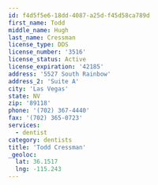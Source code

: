 ```yaml
---
id: f4d5f5e6-18dd-4087-a25d-f45d58ca789d
first_name: Todd
middle_name: Hugh
last_name: Cressman
license_type: DDS
license_number: '3516'
license_status: Active
license_expiration: '42185'
address: '5527 South Rainbow'
address_2: 'Suite A'
city: 'Las Vegas'
state: NV
zip: '89118'
phone: '(702) 367-4440'
fax: '(702) 365-0723'
services:
  - dentist
category: dentists
title: 'Todd Cressman'
_geoloc:
  lat: 36.1517
  lng: -115.243
---
```

